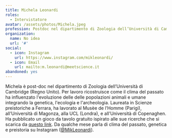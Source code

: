 ```yaml
---
title: Michela Leonardi
roles: 
  - Intervistatore
avatar: /assets/photos/Michela.jpeg
profession: Postdoc nel dipartimento di Zoologia dell’Università di Cambridge
organization:
  name: No idea
  url: '#'
social:
  - icon: Instagram
    url: https://www.instagram.com/mikleonardi/
  - icon: Email
    url: mailto:m.leonardi@meetscience.it
abandoned: yes
---
```

Michela è post-doc nel dipartimento di Zoologia dell’Università di Cambridge (Regno Unito). Per lavoro ricostruisce come il clima del passato ha influenzato l'evoluzione delle delle popolazioni animali e umane integrando la genetica, l'ecologia e l'archeologia.
Laureata in Scienze preistoriche a Ferrara, ha lavorato al Musèe de l’Homme (Parigi), all’Università di Magonza, alla UCL (Londra), e all’Università di Copenaghen.
Ha pubblicato un gioco da tavolo gratuito ispirato alle sue ricerche che si scarica da [questo link](https://michelaleonardi.netsons.org/it/gioco-da-tavolo-sui-cambiamenti-climatici/). Da qualche mese parla di clima del passato, genetica e preistoria su Instagram ([@MikLeonardi](https://www.instagram.com/mikleonardi/)).
